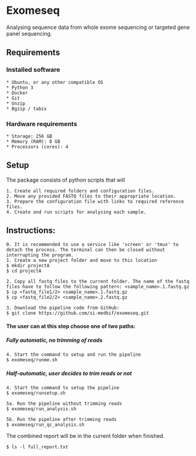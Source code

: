 # Exomeseq
Analysing sequence data from whole exome sequencing or targeted gene panel sequencing.

## Requirements

### Installed software
    * Ubuntu, or any other compatible OS
    * Python 3
    * Docker
    * Git
    * Unzip
    * Bgzip / tabix
    
### Hardware requirements
    * Storage: 256 GB
    * Memory (RAM): 8 GB
    * Processors (cores): 4
    
## Setup

The package consists of python scripts that will

	1. Create all required folders and configuration files.
	2. Move any provided FASTQ files to their appropriate location.
	3. Prepare the configuration file with links to required reference files.
	4. Create and run scripts for analysing each sample. 

## Instructions:

    0. It is recommended to use a service like 'screen' or 'tmux' to detach the process. The terminal can then be closed without interrupting the program.
	1. Create a new project folder and move to this location
	$ mkdir projectA
	$ cd projectA
	 
    2. Copy all fastq files to the current folder. The name of the fastq files have to follow the following pattern: <sample_name>.1.fastq.gz
    $ cp <fastq_file1/2> <sample_name>.1.fastq.gz
    $ cp <fastq_file2/2> <sample_name>.2.fastq.gz
    
    3. Download the pipeline code from GitHub:
    $ git clone https://github.com/si-medbif/exomeseq.git

#### The user can at this step choose one of two paths:
    
##### Fully automatic, no trimming of reads 
      
	4. Start the command to setup and run the pipeline 
	$ exomeseq/runme.sh
	
##### Half-automatic, user decides to trim reads or not

	4. Start the command to setup the pipeline 
	$ exomeseq/runsetup.sh
	
	5a. Run the pipeline without trimming reads  
    $ exomeseq/run_analysis.sh
    
    5b. Run the pipeline after trimming reads
    $ exomeseq/run_qc_analysis.sh
	 
The combined report will be in the current folder when finished.

    $ ls -l full_report.txt
    